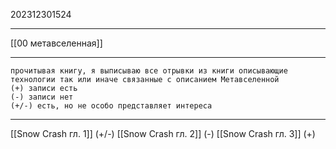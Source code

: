 202312301524
***
[[00 метавселенная]]
***
```
прочитывая книгу, я выписываю все отрывки из книги описывающие технологии так или иначе связанные с описанием Метавселенной
(+) записи есть
(-) записи нет
(+/-) есть, но не особо представляет интереса
```
***
[[Snow Crash гл. 1]] (+/-)
[[Snow Crash гл. 2]] (-)
[[Snow Crash гл. 3]] (+)